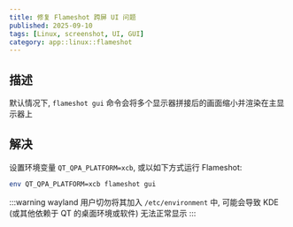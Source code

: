 ```yaml
---
title: 修复 Flameshot 跨屏 UI 问题
published: 2025-09-10
tags: [Linux, screenshot, UI, GUI]
category: app::linux::flameshot
---
```


## 描述
默认情况下, `flameshot gui` 命令会将多个显示器拼接后的画面缩小并渲染在主显示器上

## 解决
设置环境变量 `QT_QPA_PLATFORM=xcb`, 或以如下方式运行 Flameshot:
```sh
env QT_QPA_PLATFORM=xcb flameshot gui
```
:::warning
wayland 用户切勿将其加入 `/etc/environment` 中, 可能会导致 KDE (或其他依赖于 QT 的桌面环境或软件) 无法正常显示
:::
